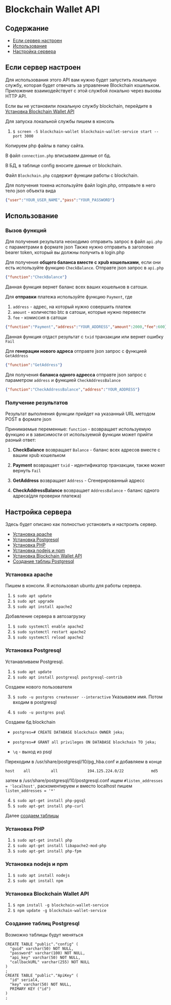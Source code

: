 ﻿# Blockchain Wallet API

## Содержание

  * [Если сервер настроен](#Если-сервер-настроен)
  * [Использование](#Использование)
  * [Настройка сервера](#Настройка-сервера)


## Если сервер настроен

Для использования этого API вам нужно будет запустить локальную службу, которая будет отвечать за управление Blockchain кошельком. Приложение взаимодействует с этой службой локально через вызовы HTTP API.

Если вы не установили локальную службу blockchain, перейдите в [Установка Blockchain Wallet API](#Установка-Blockchain-Wallet-API)

Для запуска локальной службы пишем в консоль
1. `$ screen -S blockchain-wallet blockchain-wallet-service start --port 3000`

Копируем php файлы в папку сайта.

В файл `connection.php` вписываем данные от бд.

В БД, в таблице config вносите данные от blockchain.

Файл `Blockchain.php` содержит функции работы с blockchain.

Для получения токена используйте файл login.php, отправьте в него тело json объекта вида 
```json
{"user":"YOUR_USER_NAME","pass":"YOUR_PASSWORD"}
```

## Использование

### Вызов функций
Для получения результата неоходимо отправить запрос в файл `api.php` с параметрами в формате json
Также нужно отправить в заголовке bearer token, который вы должны получить в login.php

Для получения **общего баланса вместе с xpub кошельками**, если они есть используйте функцию `CheckBalance`. Отправте json запрос в `api.php`
```json
{"function":"CheckBalance"}
```
Данная функция вернет баланс всех ваших кошельков в сатоши.

Для **отправки** платежа используйте функцию `Payment`, где

1. `address` - адрес, на который нужно совершить платеж
2. `amount` - количество btc в сатоши, которые нужно перевести
3. `fee` - комиссия в сатоши
```json
{"function":"Payment","address":"YOUR_ADDRESS","amount":2000,"fee":600}
```
Данная функция отдаст результат с `txid` транзакции или вернет ошибку `Fail`

Для **генерации нового адреса** отправте json запрос с функцией `GetAddress`
```json
{"function":"GetAddress"}
```
Для получения **баланса одного адресса** отправте json запрос с параметром `address` и функцией
`CheckAddressBalance`
```json
{"function":"CheckAddressBalance","address":"YOUR_ADDRESS"}
```

### Получение результатов
Результат выполнения функции прийдет на указанный URL методом POST в формате json

Принимаемые переменные:
`function` - возвращает используемую функцию и в зависимости от используемой функции может прийти разный ответ:

1) **CheckBalance** возвращает `Balance` - баланс всех адресов вместе с вашим xpub кошельком

2) **Payment** возвращает  `txid` - идентификатор транзакции, также может вернуть `Fail`

3) **GetAddress** возвращает  `Address` - Сгенерированный адресс

4) **CheckAddressBalance** возвращает `AddressBalance` - баланс одного адреса(для проверки платежа)

## Настройка сервера
Здесь будет описано как полностью установить и настроить сервер.

  * [Установка apache](#Установка-apache)
  * [Установка Postgresql](#Установка-Postgresql)
  * [Установка PHP](#Установка-PHP)
  * [Установка nodejs и npm](#Установка-nodejs-и-npm)
  * [Установка Blockchain Wallet API](#Установка-Blockchain-Wallet-API)
  * [Создание таблиц Postgresql](#Создание-таблиц-Postgresql)

### Установка apache
Пишем в консоли. Я использовал ubuntu для работы сервера.
1. `$ sudo apt update`
2. `$ sudo apt upgrade`
3. `$ sudo apt install apache2`

Добавление сервера в автозагрузку
1. `$ sudo systemctl enable apache2`
2. `$ sudo systemctl restart apache2`
3. `$ sudo systemctl reload apache2`

### Установка Postgresql
Устанавливаем Postgresql.
1. `$ sudo apt update`
2. `$ sudo apt install postgresql postgresql-contrib`

Создаем нового пользователя

3. `$ sudo -u postgres createuser --interactive`
Указываем имя. Потом входим в postgresql

4. `$ sudo -u postgres psql`

Создаем бд blockchain
* `postgres=# CREATE DATABASE blockchain OWNER jeka;`

* `postgres=# GRANT all privileges ON DATABASE blockchain TO jeka;`

* `\q` - выход из psql

Переходим в /usr/share/postgresql/10/pg_hba.conf и добавляем в конце 

`host    all         all             194.125.224.0/22            md5`

затем в /usr/share/postgresql/10/postgresql.conf ищем `#listen_addresses = 'localhost'`, раскоментируем и вместо localhost пишем `listen_addresses = '*'`

4. `$ sudo apt-get install php-pgsql`
5. `$ sudo apt-get install php-curl`

Далее [создаем таблицы](#Создание-таблиц-Postgresql)

### Установка PHP
1. `$ sudo apt-get install php`
2. `$ sudo apt-get install libapache2-mod-php`
3. `$ sudo apt-get install php-fpm`

### Установка nodejs и npm
1. `$ sudo apt install nodejs`
2. `$ sudo apt install npm`

### Установка Blockchain Wallet API
1. `$ npm install -g blockchain-wallet-service`
2. `$ npm update -g blockchain-wallet-service`

### Создание таблиц Postgresql
Возможно таблицы будут меняться
```PostgreSQL
CREATE TABLE "public"."config" (
  "guid" varchar(50) NOT NULL,
  "password" varchar(100) NOT NULL,
  "api_key" varchar(50) NOT NULL,
  "callbackURL" varchar(255) NOT NULL
)
;
CREATE TABLE "public"."ApiKey" (
  "id" serial4,
  "key" varchar(50) NOT NULL,
  PRIMARY KEY ("id")
)
;
```
